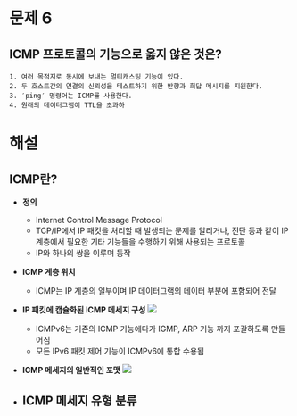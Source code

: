 # 문제 6
## ICMP 프로토콜의 기능으로 옳지 않은 것은?
	1. 여러 목적지로 동시에 보내는 멀티캐스팅 기능이 있다.
	2. 두 호스트간의 연결의 신뢰성을 테스트하기 위한 반향과 회답 메시지를 지원한다.
	3. ′ping′ 명령어는 ICMP를 사용한다.
	4. 원래의 데이터그램이 TTL을 초과하


# 해설
## ICMP란?
- **정의**
	- Internet Control Message Protocol
	- TCP/IP에서 IP 패킷을 처리할 때 발생되는 문제를 알리거나, 진단 등과 같이 IP 계층에서 필요한 기타 기능들을 수행하기 위해 사용되는 프로토콜
	- IP와 하나의 쌍을 이루며 동작

 - **ICMP 계층 위치**
	 - ICMP는 IP 계층의 일부이며 IP  데이터그램의 데이터 부분에 포함되어 전달

 - **IP 패킷에 캡슐화된 ICMP 메세지 구성**
	 ![](http://www.ktword.co.kr/img_data/94_1.JPG)
	 - ICMPv6는 기존의 ICMP 기능에다가 IGMP, ARP 기능 까지 포괄하도록 만들어짐
	 - 모든 IPv6 패킷 제어 기능이 ICMPv6에 통합 수용됨

 - **ICMP 메세지의 일반적인 포맷**
	![](http://www.ktword.co.kr/img_data/94_3.jpg)

 - **ICMP 메세지 유형 분류**
	 - 
<!--stackedit_data:
eyJoaXN0b3J5IjpbMjIwODQ2MDI4LC0yMTMyMzY3Mzc5XX0=
-->